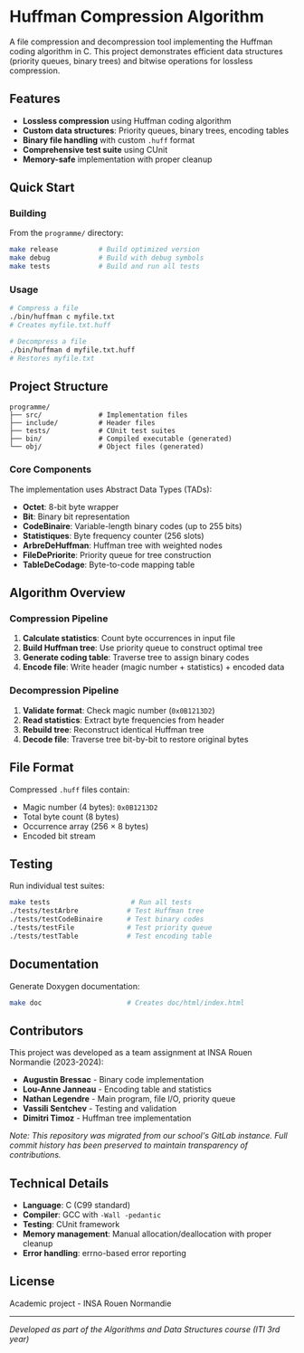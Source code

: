 # Huffman Compression Algorithm

A file compression and decompression tool implementing the Huffman coding algorithm in C. This project demonstrates efficient data structures (priority queues, binary trees) and bitwise operations for lossless compression.

## Features

- **Lossless compression** using Huffman coding algorithm
- **Custom data structures**: Priority queues, binary trees, encoding tables
- **Binary file handling** with custom `.huff` format
- **Comprehensive test suite** using CUnit
- **Memory-safe** implementation with proper cleanup

## Quick Start

### Building

From the `programme/` directory:

```bash
make release          # Build optimized version
make debug            # Build with debug symbols
make tests            # Build and run all tests
```

### Usage

```bash
# Compress a file
./bin/huffman c myfile.txt
# Creates myfile.txt.huff

# Decompress a file
./bin/huffman d myfile.txt.huff
# Restores myfile.txt
```

## Project Structure

```
programme/
├── src/              # Implementation files
├── include/          # Header files
├── tests/            # CUnit test suites
├── bin/              # Compiled executable (generated)
└── obj/              # Object files (generated)
```

### Core Components

The implementation uses Abstract Data Types (TADs):

- **Octet**: 8-bit byte wrapper
- **Bit**: Binary bit representation
- **CodeBinaire**: Variable-length binary codes (up to 255 bits)
- **Statistiques**: Byte frequency counter (256 slots)
- **ArbreDeHuffman**: Huffman tree with weighted nodes
- **FileDePriorite**: Priority queue for tree construction
- **TableDeCodage**: Byte-to-code mapping table

## Algorithm Overview

### Compression Pipeline

1. **Calculate statistics**: Count byte occurrences in input file
2. **Build Huffman tree**: Use priority queue to construct optimal tree
3. **Generate coding table**: Traverse tree to assign binary codes
4. **Encode file**: Write header (magic number + statistics) + encoded data

### Decompression Pipeline

1. **Validate format**: Check magic number (`0x0B1213D2`)
2. **Read statistics**: Extract byte frequencies from header
3. **Rebuild tree**: Reconstruct identical Huffman tree
4. **Decode file**: Traverse tree bit-by-bit to restore original bytes

## File Format

Compressed `.huff` files contain:
- Magic number (4 bytes): `0x0B1213D2`
- Total byte count (8 bytes)
- Occurrence array (256 × 8 bytes)
- Encoded bit stream

## Testing

Run individual test suites:

```bash
make tests                    # Run all tests
./tests/testArbre            # Test Huffman tree
./tests/testCodeBinaire      # Test binary codes
./tests/testFile             # Test priority queue
./tests/testTable            # Test encoding table
```

## Documentation

Generate Doxygen documentation:

```bash
make doc                     # Creates doc/html/index.html
```

## Contributors

This project was developed as a team assignment at INSA Rouen Normandie (2023-2024):

- **Augustin Bressac** - Binary code implementation
- **Lou-Anne Janneau** - Encoding table and statistics
- **Nathan Legendre** - Main program, file I/O, priority queue
- **Vassili Sentchev** - Testing and validation
- **Dimitri Timoz** - Huffman tree implementation

*Note: This repository was migrated from our school's GitLab instance. Full commit history has been preserved to maintain transparency of contributions.*

## Technical Details

- **Language**: C (C99 standard)
- **Compiler**: GCC with `-Wall -pedantic`
- **Testing**: CUnit framework
- **Memory management**: Manual allocation/deallocation with proper cleanup
- **Error handling**: errno-based error reporting

## License

Academic project - INSA Rouen Normandie

---

*Developed as part of the Algorithms and Data Structures course (ITI 3rd year)*
